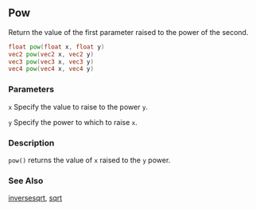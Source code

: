 ## Pow
Return the value of the first parameter raised to the power of the second.

```glsl
float pow(float x, float y)  
vec2 pow(vec2 x, vec2 y)  
vec3 pow(vec3 x, vec3 y)  
vec4 pow(vec4 x, vec4 y)
```

### Parameters
```x``` Specify the value to raise to the power ```y```.

```y``` Specify the power to which to raise ```x```.

### Description
```pow()``` returns the value of ```x``` raised to the ```y``` power.

<div class="simpleFunction" data="y = pow(x,3.0); "></div>

### See Also

[inversesqrt](index.html#inversesqrt.md), [sqrt](index.html#sqrt.md)